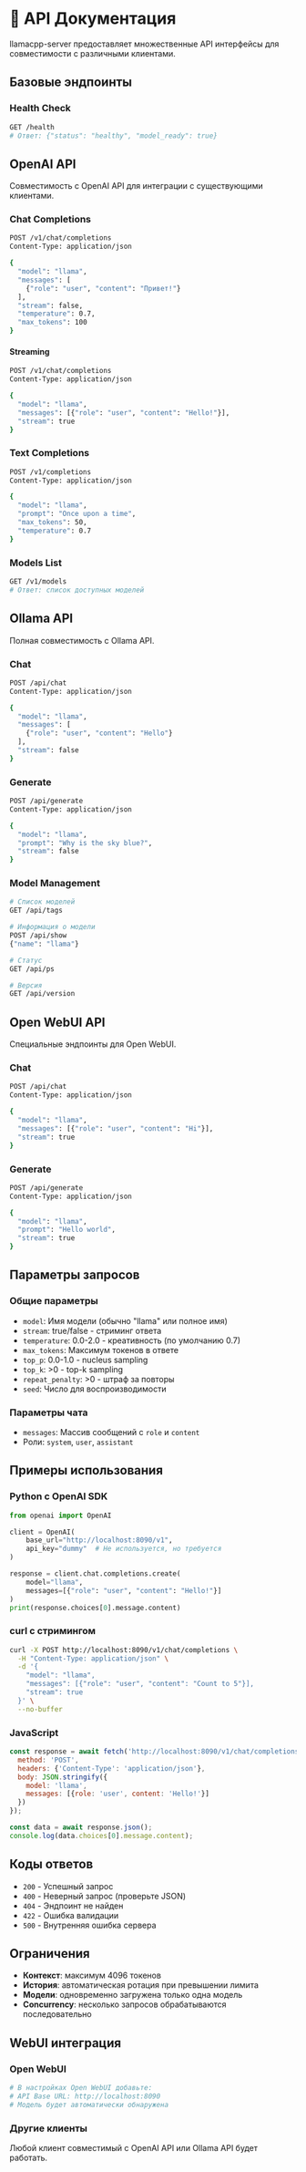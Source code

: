 # 📡 API Документация

llamacpp-server предоставляет множественные API интерфейсы для совместимости с различными клиентами.

## Базовые эндпоинты

### Health Check
```bash
GET /health
# Ответ: {"status": "healthy", "model_ready": true}
```

## OpenAI API

Совместимость с OpenAI API для интеграции с существующими клиентами.

### Chat Completions
```bash
POST /v1/chat/completions
Content-Type: application/json

{
  "model": "llama",
  "messages": [
    {"role": "user", "content": "Привет!"}
  ],
  "stream": false,
  "temperature": 0.7,
  "max_tokens": 100
}
```

#### Streaming
```bash
POST /v1/chat/completions
Content-Type: application/json

{
  "model": "llama", 
  "messages": [{"role": "user", "content": "Hello!"}],
  "stream": true
}
```

### Text Completions
```bash
POST /v1/completions
Content-Type: application/json

{
  "model": "llama",
  "prompt": "Once upon a time",
  "max_tokens": 50,
  "temperature": 0.7
}
```

### Models List
```bash
GET /v1/models
# Ответ: список доступных моделей
```

## Ollama API

Полная совместимость с Ollama API.

### Chat
```bash
POST /api/chat
Content-Type: application/json

{
  "model": "llama",
  "messages": [
    {"role": "user", "content": "Hello"}
  ],
  "stream": false
}
```

### Generate
```bash
POST /api/generate
Content-Type: application/json

{
  "model": "llama",
  "prompt": "Why is the sky blue?",
  "stream": false
}
```

### Model Management
```bash
# Список моделей
GET /api/tags

# Информация о модели
POST /api/show
{"name": "llama"}

# Статус
GET /api/ps

# Версия
GET /api/version
```

## Open WebUI API

Специальные эндпоинты для Open WebUI.

### Chat
```bash
POST /api/chat
Content-Type: application/json

{
  "model": "llama",
  "messages": [{"role": "user", "content": "Hi"}],
  "stream": true
}
```

### Generate
```bash
POST /api/generate
Content-Type: application/json

{
  "model": "llama", 
  "prompt": "Hello world",
  "stream": true
}
```

## Параметры запросов

### Общие параметры
- `model`: Имя модели (обычно "llama" или полное имя)
- `stream`: true/false - стриминг ответа
- `temperature`: 0.0-2.0 - креативность (по умолчанию 0.7)
- `max_tokens`: Максимум токенов в ответе
- `top_p`: 0.0-1.0 - nucleus sampling
- `top_k`: >0 - top-k sampling
- `repeat_penalty`: >0 - штраф за повторы
- `seed`: Число для воспроизводимости

### Параметры чата
- `messages`: Массив сообщений с `role` и `content`
- Роли: `system`, `user`, `assistant`

## Примеры использования

### Python с OpenAI SDK
```python
from openai import OpenAI

client = OpenAI(
    base_url="http://localhost:8090/v1",
    api_key="dummy"  # Не используется, но требуется
)

response = client.chat.completions.create(
    model="llama",
    messages=[{"role": "user", "content": "Hello!"}]
)
print(response.choices[0].message.content)
```

### curl с стримингом
```bash
curl -X POST http://localhost:8090/v1/chat/completions \
  -H "Content-Type: application/json" \
  -d '{
    "model": "llama",
    "messages": [{"role": "user", "content": "Count to 5"}],
    "stream": true
  }' \
  --no-buffer
```

### JavaScript
```javascript
const response = await fetch('http://localhost:8090/v1/chat/completions', {
  method: 'POST',
  headers: {'Content-Type': 'application/json'},
  body: JSON.stringify({
    model: 'llama',
    messages: [{role: 'user', content: 'Hello!'}]
  })
});

const data = await response.json();
console.log(data.choices[0].message.content);
```

## Коды ответов

- `200` - Успешный запрос
- `400` - Неверный запрос (проверьте JSON)
- `404` - Эндпоинт не найден
- `422` - Ошибка валидации
- `500` - Внутренняя ошибка сервера

## Ограничения

- **Контекст**: максимум 4096 токенов
- **История**: автоматическая ротация при превышении лимита
- **Модели**: одновременно загружена только одна модель
- **Concurrency**: несколько запросов обрабатываются последовательно

## WebUI интеграция

### Open WebUI
```bash
# В настройках Open WebUI добавьте:
# API Base URL: http://localhost:8090
# Модель будет автоматически обнаружена
```

### Другие клиенты
Любой клиент совместимый с OpenAI API или Ollama API будет работать. 